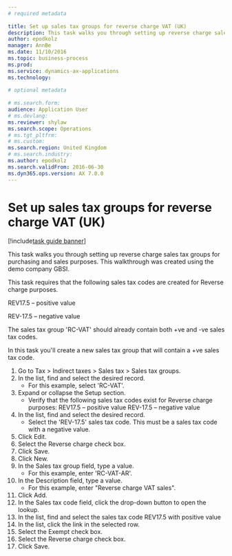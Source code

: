 ```yaml
--- 
# required metadata 
 
title: Set up sales tax groups for reverse charge VAT (UK)
description: This task walks you through setting up reverse charge sales tax groups for purchasing and sales purposes. 
author: epodkolz
manager: AnnBe 
ms.date: 11/10/2016
ms.topic: business-process 
ms.prod:  
ms.service: dynamics-ax-applications 
ms.technology:  
 
# optional metadata 
 
# ms.search.form:   
audience: Application User 
# ms.devlang:  
ms.reviewer: shylaw
ms.search.scope: Operations 
# ms.tgt_pltfrm:  
# ms.custom:  
ms.search.region: United Kingdom
# ms.search.industry: 
ms.author: epodkolz
ms.search.validFrom: 2016-06-30 
ms.dyn365.ops.version: AX 7.0.0 
---
```

# Set up sales tax groups for reverse charge VAT (UK)

[!include[task guide banner](../../includes/task-guide-banner.md)]

This task walks you through setting up reverse charge sales tax groups for purchasing and sales purposes. This walkthrough was created using the demo company GBSI.

This task requires that the following sales tax codes are created for Reverse charge purposes.  

REV17.5 – positive value

REV-17.5 – negative value

The sales tax group 'RC-VAT' should already contain both +ve and -ve sales tax codes.

In this task you'll create a new sales tax group that will contain a +ve sales tax code.

1. Go to Tax > Indirect taxes > Sales tax > Sales tax groups.
2. In the list, find and select the desired record.
    * For this example, select 'RC-VAT'.  
3. Expand or collapse the Setup section.
    * Verify that the following sales tax codes exist for Reverse charge purposes:  REV17.5 – positive value  REV-17.5 – negative value    
4. In the list, find and select the desired record.
    * Select the 'REV-17.5' sales tax code. This must be a sales tax code with a negative value.  
5. Click Edit.
6. Select the Reverse charge check box.
7. Click Save.
8. Click New.
9. In the Sales tax group field, type a value.
    * For this example, enter 'RC-VAT-AR'.  
10. In the Description field, type a value.
    * For this example, enter "Reverse charge VAT sales".  
11. Click Add.
12. In the Sales tax code field, click the drop-down button to open the lookup.
13. In the list, find and select the sales tax code REV17.5 with positive value
14. In the list, click the link in the selected row.
15. Select the Exempt check box.
16. Select the Reverse charge check box.
17. Click Save.

